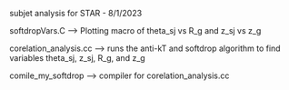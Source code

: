 subjet analysis for STAR - 8/1/2023

softdropVars.C --> Plotting macro of theta_sj vs R_g and z_sj vs z_g

corelation_analysis.cc --> runs the anti-kT and softdrop algorithm to find variables theta_sj, z_sj, R_g, and z_g 

comile_my_softdrop --> compiler for corelation_analysis.cc
